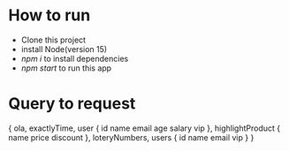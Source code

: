 # How to run
- Clone this project
- install Node(version 15)
- *npm i* to install dependencies
- *npm start* to run this app

# Query to request
{
  ola,
  exactlyTime,
  user {
    id name email age salary vip
  },
  highlightProduct {
    name price discount
  },
  loteryNumbers,
  users {
  	id name email vip
  }
}
